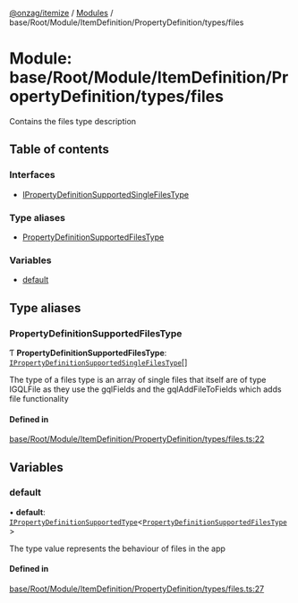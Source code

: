 [@onzag/itemize](../README.md) / [Modules](../modules.md) / base/Root/Module/ItemDefinition/PropertyDefinition/types/files

# Module: base/Root/Module/ItemDefinition/PropertyDefinition/types/files

Contains the files type description

## Table of contents

### Interfaces

- [IPropertyDefinitionSupportedSingleFilesType](../interfaces/base_Root_Module_ItemDefinition_PropertyDefinition_types_files.IPropertyDefinitionSupportedSingleFilesType.md)

### Type aliases

- [PropertyDefinitionSupportedFilesType](base_Root_Module_ItemDefinition_PropertyDefinition_types_files.md#propertydefinitionsupportedfilestype)

### Variables

- [default](base_Root_Module_ItemDefinition_PropertyDefinition_types_files.md#default)

## Type aliases

### PropertyDefinitionSupportedFilesType

Ƭ **PropertyDefinitionSupportedFilesType**: [`IPropertyDefinitionSupportedSingleFilesType`](../interfaces/base_Root_Module_ItemDefinition_PropertyDefinition_types_files.IPropertyDefinitionSupportedSingleFilesType.md)[]

The type of a files type is an array of single files that itself are of type IGQLFile as they use
the gqlFields and the gqlAddFileToFields which adds file functionality

#### Defined in

[base/Root/Module/ItemDefinition/PropertyDefinition/types/files.ts:22](https://github.com/onzag/itemize/blob/a24376ed/base/Root/Module/ItemDefinition/PropertyDefinition/types/files.ts#L22)

## Variables

### default

• **default**: [`IPropertyDefinitionSupportedType`](../interfaces/base_Root_Module_ItemDefinition_PropertyDefinition_types.IPropertyDefinitionSupportedType.md)<[`PropertyDefinitionSupportedFilesType`](base_Root_Module_ItemDefinition_PropertyDefinition_types_files.md#propertydefinitionsupportedfilestype)\>

The type value represents the behaviour of files in the app

#### Defined in

[base/Root/Module/ItemDefinition/PropertyDefinition/types/files.ts:27](https://github.com/onzag/itemize/blob/a24376ed/base/Root/Module/ItemDefinition/PropertyDefinition/types/files.ts#L27)
